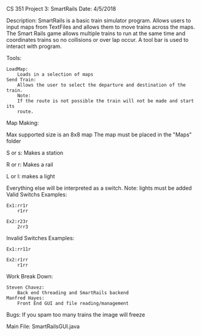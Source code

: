 CS 351
Project 3: SmartRails
Date: 4/5/2018

Description:
SmartRails is a basic train simulator program. Allows users to input
maps from TextFiles and allows them to move trains across the maps.
The Smart Rails game allows multiple trains to run at the same time
and coordinates trains so no collisions or over lap occur. A tool bar
is used to interact with program.

Tools:

    LoadMap:
        Loads in a selection of maps
    Send Train:
        Allows the user to select the departure and destination of the train.
        Note:
        If the route is not possible the train will not be made and start its
        route.

Map Making:

Max supported size is an 8x8 map
The map must be placed in the "Maps" folder

S or s: Makes a station

R or r: Makes a rail

L or l: makes a light

Everything else will be interpreted as a switch.
Note: lights must be added
Valid Switchs Examples:

    Ex1:rr1r
        r1rr

    Ex2:r23r
        2rr3
Invalid Switches Examples:

    Ex1:rr11r

    Ex2:r1rr
        r1rr

Work Break Down:

    Steven Chavez:
        Back end threading and SmartRails backend
    Manfred Hayes:
        Front End GUI and file reading/management

Bugs:
If you spam too many trains the image will freeze

Main File: SmartRailsGUI.java